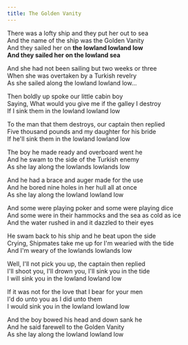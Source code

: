 ```yaml
---  
title: The Golden Vanity  
---  
```

  
There was a lofty ship and they put her out to sea  
And the name of the ship was the Golden Vanity  
And they sailed her on **the lowland lowland low**  
**And they sailed her on the lowland sea**  
  
And she had not been sailing but two weeks or three  
When she was overtaken by a Turkish revelry  
As she sailed along the lowland lowland low...  
  
Then boldly up spoke our little cabin boy  
Saying, What would you give me if the galley I destroy  
If I sink them in the lowland lowland low  
  
To the man that them destroys, our captain then replied  
Five thousand pounds and my daughter for his bride  
If he'll sink them in the lowland lowland low  
  
The boy he made ready and overboard went he  
And he swam to the side of the Turkish enemy  
As she lay along the lowlands lowlands low  
  
And he had a brace and auger made for the use  
And he bored nine holes in her hull all at once  
As she lay along the lowland lowland low  
  
And some were playing poker and some were playing dice  
And some were in their hammocks and the sea as cold as ice  
And the water rushed in and it dazzled to their eyes  
  
He swam back to his ship and he beat upon the side  
Crying, Shipmates take me up for I'm wearied with the tide  
And I'm weary of the lowlands lowlands low  
  
Well, I'll not pick you up, the captain then replied  
I'll shoot you, I'll drown you, I'll sink you in the tide  
I will sink you in the lowland lowland low  
  
If it was not for the love that I bear for your men  
I'd do unto you as I did unto them  
I would sink you in the lowland lowland low  
  
And the boy bowed his head and down sank he  
And he said farewell to the Golden Vanity  
As she lay along the lowland lowland low  